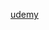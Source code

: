 [udemy](https://www.udemy.com/course/flutter-dart-creez-des-applications-pour-ios-et-android/learn/lecture/26916068#overview)

```dart

```
